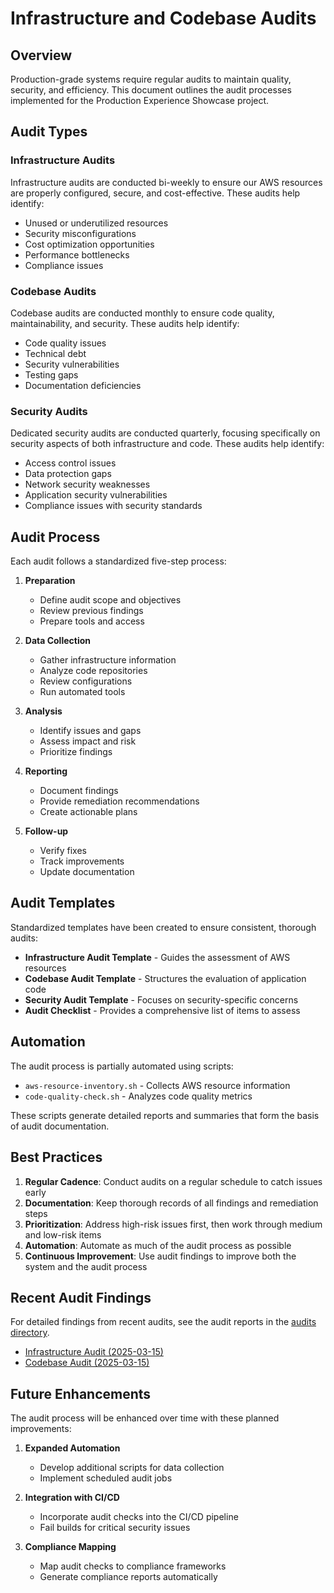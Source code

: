 # Infrastructure and Codebase Audits

## Overview

Production-grade systems require regular audits to maintain quality, security, and efficiency. This document outlines the audit processes implemented for the Production Experience Showcase project.

## Audit Types

### Infrastructure Audits

Infrastructure audits are conducted bi-weekly to ensure our AWS resources are properly configured, secure, and cost-effective. These audits help identify:

- Unused or underutilized resources
- Security misconfigurations
- Cost optimization opportunities
- Performance bottlenecks
- Compliance issues

### Codebase Audits

Codebase audits are conducted monthly to ensure code quality, maintainability, and security. These audits help identify:

- Code quality issues
- Technical debt
- Security vulnerabilities
- Testing gaps
- Documentation deficiencies

### Security Audits

Dedicated security audits are conducted quarterly, focusing specifically on security aspects of both infrastructure and code. These audits help identify:

- Access control issues
- Data protection gaps
- Network security weaknesses
- Application security vulnerabilities
- Compliance issues with security standards

## Audit Process

Each audit follows a standardized five-step process:

1. **Preparation**

   - Define audit scope and objectives
   - Review previous findings
   - Prepare tools and access

2. **Data Collection**

   - Gather infrastructure information
   - Analyze code repositories
   - Review configurations
   - Run automated tools

3. **Analysis**

   - Identify issues and gaps
   - Assess impact and risk
   - Prioritize findings

4. **Reporting**

   - Document findings
   - Provide remediation recommendations
   - Create actionable plans

5. **Follow-up**
   - Verify fixes
   - Track improvements
   - Update documentation

## Audit Templates

Standardized templates have been created to ensure consistent, thorough audits:

- **Infrastructure Audit Template** - Guides the assessment of AWS resources
- **Codebase Audit Template** - Structures the evaluation of application code
- **Security Audit Template** - Focuses on security-specific concerns
- **Audit Checklist** - Provides a comprehensive list of items to assess

## Automation

The audit process is partially automated using scripts:

- `aws-resource-inventory.sh` - Collects AWS resource information
- `code-quality-check.sh` - Analyzes code quality metrics

These scripts generate detailed reports and summaries that form the basis of audit documentation.

## Best Practices

1. **Regular Cadence**: Conduct audits on a regular schedule to catch issues early
2. **Documentation**: Keep thorough records of all findings and remediation steps
3. **Prioritization**: Address high-risk issues first, then work through medium and low-risk items
4. **Automation**: Automate as much of the audit process as possible
5. **Continuous Improvement**: Use audit findings to improve both the system and the audit process

## Recent Audit Findings

For detailed findings from recent audits, see the audit reports in the [audits directory](../audits/).

- [Infrastructure Audit (2025-03-15)](../audits/infrastructure/infrastructure-audit-2025-03-15.md)
- [Codebase Audit (2025-03-15)](../audits/codebase/codebase-audit-2025-03-15.md)

## Future Enhancements

The audit process will be enhanced over time with these planned improvements:

1. **Expanded Automation**

   - Develop additional scripts for data collection
   - Implement scheduled audit jobs

2. **Integration with CI/CD**

   - Incorporate audit checks into the CI/CD pipeline
   - Fail builds for critical security issues

3. **Compliance Mapping**
   - Map audit checks to compliance frameworks
   - Generate compliance reports automatically

